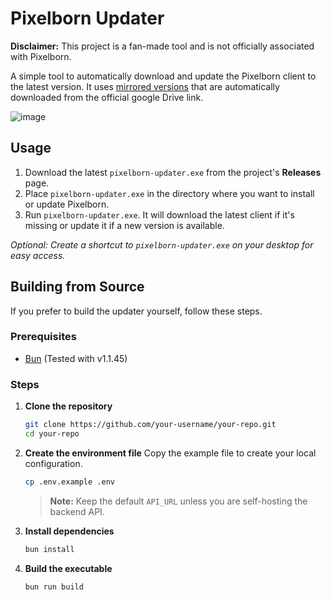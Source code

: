 # Pixelborn Updater

**Disclaimer:** This project is a fan-made tool and is not officially associated with Pixelborn.

A simple tool to automatically download and update the Pixelborn client to the latest version.
It uses [mirrored versions](https://github.com/levent587/pixelborn-releases-mirror/releases) that are automatically downloaded from the official google Drive link. 

![image](https://github.com/user-attachments/assets/ed8a49ab-78b1-4100-971e-1c2106810adf)

## Usage

1.  Download the latest `pixelborn-updater.exe` from the project's **Releases** page.
2.  Place `pixelborn-updater.exe` in the directory where you want to install or update Pixelborn.
3.  Run `pixelborn-updater.exe`. It will download the latest client if it's missing or update it if a new version is available.

_Optional: Create a shortcut to `pixelborn-updater.exe` on your desktop for easy access._

## Building from Source

If you prefer to build the updater yourself, follow these steps.

### Prerequisites

- [Bun](https://bun.sh/) (Tested with v1.1.45)

### Steps

1.  **Clone the repository**

    ```sh
    git clone https://github.com/your-username/your-repo.git
    cd your-repo
    ```

2.  **Create the environment file**
    Copy the example file to create your local configuration.

    ```sh
    cp .env.example .env
    ```

    > **Note:** Keep the default `API_URL` unless you are self-hosting the backend API.

3.  **Install dependencies**

    ```sh
    bun install
    ```

4.  **Build the executable**
    ```sh
    bun run build
    ```
